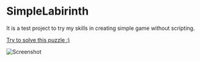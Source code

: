 # SimpleLabirinth
It is a test project to try my skills in creating simple game without scripting.
<p><a href="https://simmer.io/@KrissMiss/simplelubirinth">Try to solve this puzzle :)</a></p>
<p><img src="https://user-images.githubusercontent.com/55649875/142841047-4d12547f-c559-4c5f-9732-18da23e706ed.PNG" alt="Screenshot"></p>
